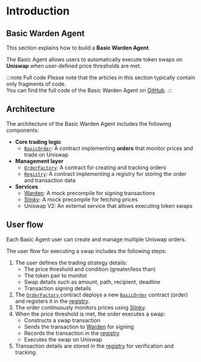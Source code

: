 ﻿---
sidebar_position: 1
---

# Introduction

## Basic Warden Agent

This section explains how to build a **Basic Warden Agent**.

The Basic Agent allows users to automatically execute token swaps on **Uniswap** when user-defined price thresholds are met.

:::note Full code
Please note that the articles in this section typically contain only fragments of code.  
You can find the full code of the Basic Warden Agent on [GitHub](https://github.com/warden-protocol/wardenprotocol/tree/main/solidity).
:::

## Architecture

The architecture of the Basic Warden Agent includes the following components:

- **Core trading logic**  
  - [`BasicOrder`](main_contract): A contract implementing **orders** that monitor prices and trade on Uniswap
- **Management layer**
  - [`OrderFactory`](agent_factory): A contract for creating and tracking orders
  - [`Registry`](structure#3-implement-the-registry): A contract implementing a registry for storing the order and transaction data
- **Services**
  - [Warden](precompiles#12-create-a-warden-precompile): A mock precompile for signing transactions
  - [Slinky](precompiles#11-create-a-slinky-precompile): A mock precompile for fetching prices
  - Uniswap V2: An external service that allows executing token swaps

## User flow

Each Basic Agent user can create and manage multiple Uniswap orders.

The user flow for executing a swap includes the following steps:

1. The user defines the trading strategy details:
    - The price threshold and condition (greater/less than)
    - The token pair to monitor
    - Swap details such as amount, path, recipient, deadline
    - Transaction signing details
2. The [`OrderFactory` ](agent_factory) contract deploys a new [`BasicOrder`](main_contract) contract (order) and registers it in the [registry](structure#3-implement-the-registry).
3. The order continuously monitors prices using [Slinky](precompiles#11-create-a-slinky-precompile).
4. When the price threshold is met, the order executes a swap:
    - Constructs a swap transaction
    - Sends the transaction to [Warden](precompiles#12-create-a-warden-precompile) for signing
    - Records the transaction in the [registry](structure#3-implement-the-registry)
    - Executes the swap on Uniswap
5. Transaction details are stored in the [registry](structure#3-implement-the-registry) for verification and tracking.
